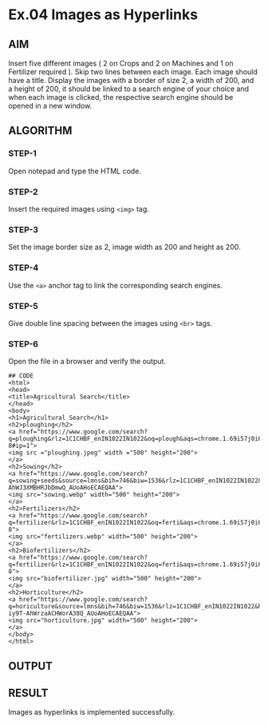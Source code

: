 # Ex.04 Images as Hyperlinks
## AIM
  Insert five different images ( 2 on Crops and 2 on Machines and 1 on Fertilizer required ). 
  Skip two lines between each image. Each image should have a title. 
  Display the images with a border of size 2, a width of 200, and a height of 200, 
  it should be linked to a search engine of your choice and when each image is clicked, 
  the respective search engine should be opened in a new window.

## ALGORITHM
### STEP-1
  Open notepad and type the HTML code.

### STEP-2
  Insert the required images using ```<img>``` tag.

### STEP-3
  Set the image border size as 2, image width as 200 and height as 200.

### STEP-4
  Use the ```<a>``` anchor tag to link the corresponding search engines.  

### STEP-5
  Give double line spacing between the images using ```<br>``` tags.
  
### STEP-6
  Open the file in a browser and verify the output.
```  
## CODE
<html>
<head>
<title>Agricultural Search</title>
</head>
<body>
<h1>Agricultural Search</h1>
<h2>ploughing</h2>
<a href="https://www.google.com/search?q=ploughing&rlz=1C1CHBF_enIN1022IN1022&oq=plough&aqs=chrome.1.69i57j0i67i433i650j0i433i512j0i512j0i433i512j0i512l2j0i433i512j0i512l2.20089j0j4&sourceid=chrome&ie=UTF-8#ip=1">
<img src ="ploughing.jpeg" width ="500" height="200">
</a>
<h2>Sowing</h2> 
<a href="https://www.google.com/search?q=sowing+seeds&source=lmns&bih=746&biw=1536&rlz=1C1CHBF_enIN1022IN1022&hl=en&sa=X&ved=2ahUKEwiOztqGwtT-AhWJ3XMBHRJbDmwQ_AUoAHoECAEQAA">
<img src="sowing.webp" width="500" height="200">
</a>
<h2>Fertilizers</h2>
<a href="https://www.google.com/search?q=fertilizer&rlz=1C1CHBF_enIN1022IN1022&oq=ferti&aqs=chrome.1.69i57j0i67i433i650j0i67i650l2j0i433i512j0i67i433i650j0i67i650j0i512j0i67i650j46i199i465i512.7744j0j4&sourceid=chrome&ie=UTF-8">
<img src="fertilizers.webp" width="500" height="200">
</a>
<h2>Biofertilizers</h2>
<a href="https://www.google.com/search?q=fertilizer&rlz=1C1CHBF_enIN1022IN1022&oq=ferti&aqs=chrome.1.69i57j0i67i433i650j0i67i650l2j0i433i512j0i67i433i650j0i67i650j0i512j0i67i650j46i199i465i512.7744j0j4&sourceid=chrome&ie=UTF-8">
<img src="biofertilizer.jpg" width="500" height="200">
</a>
<h2>Horticulture</h2>
<a href="https://www.google.com/search?q=horiculture&source=lmns&bih=746&biw=1536&rlz=1C1CHBF_enIN1022IN1022&hl=en&sa=X&ved=2ahUKEwiB3c-iy9T-AhWrzaACHWorA38Q_AUoAHoECAEQAA">
<img src="horticulture.jpg" width="500" height="200">
</a>
</body>
</html>
```
## OUTPUT


## RESULT
 Images as hyperlinks is implemented successfully.
